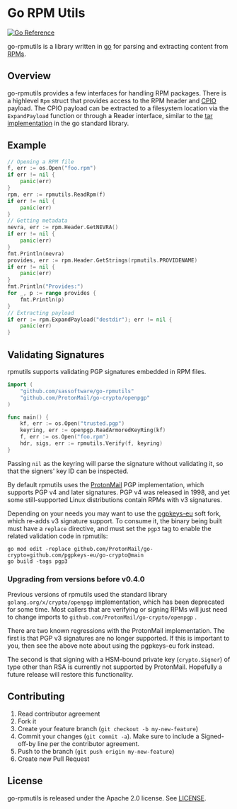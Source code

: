# Go RPM Utils

[![Go Reference](https://pkg.go.dev/badge/github.com/sassoftware/go-rpmutils.svg)](https://pkg.go.dev/github.com/sassoftware/go-rpmutils)

go-rpmutils is a library written in [go](http://golang.org) for parsing and extracting content from [RPMs](http://www.rpm.org).

## Overview

go-rpmutils provides a few interfaces for handling RPM packages. There is a highlevel `Rpm` struct that provides access to the RPM header and [CPIO](https://en.wikipedia.org/wiki/Cpio) payload. The CPIO payload can be extracted to a filesystem location via the `ExpandPayload` function or through a Reader interface, similar to the [tar implementation](https://golang.org/pkg/archive/tar/) in the go standard library.

## Example

```go
// Opening a RPM file
f, err := os.Open("foo.rpm")
if err != nil {
    panic(err)
}
rpm, err := rpmutils.ReadRpm(f)
if err != nil {
    panic(err)
}
// Getting metadata
nevra, err := rpm.Header.GetNEVRA()
if err != nil {
    panic(err)
}
fmt.Println(nevra)
provides, err := rpm.Header.GetStrings(rpmutils.PROVIDENAME)
if err != nil {
    panic(err)
}
fmt.Println("Provides:")
for _, p := range provides {
    fmt.Println(p)
}
// Extracting payload
if err := rpm.ExpandPayload("destdir"); err != nil {
    panic(err)
}
```

## Validating Signatures

rpmutils supports validating PGP signatures embedded in RPM files.

```go
import (
    "github.com/sassoftware/go-rpmutils"
    "github.com/ProtonMail/go-crypto/openpgp"
)

func main() {
    kf, err := os.Open("trusted.pgp")
    keyring, err := openpgp.ReadArmoredKeyRing(kf)
    f, err := os.Open("foo.rpm")
    hdr, sigs, err := rpmutils.Verify(f, keyring)
}
```

Passing `nil` as the keyring will parse the signature without validating it, so
that the signers' key ID can be inspected.

By default rpmutils uses the
[ProtonMail](https://github.com/ProtonMail/go-crypto) PGP implementation, which
supports PGP v4 and later signatures. PGP v4 was released in 1998, and yet some
still-supported Linux distributions contain RPMs with v3 signatures.

Depending on your needs you may want to use the
[pgpkeys-eu](https://github.com/pgpkeys-eu/go-crypto) soft fork, which re-adds
v3 signature support. To consume it, the binary being built must have a
`replace` directive, and must set the `pgp3` tag to enable the related
validation code in rpmutils:

```
go mod edit -replace github.com/ProtonMail/go-crypto=github.com/pgpkeys-eu/go-crypto@main
go build -tags pgp3
```

### Upgrading from versions before v0.4.0

Previous versions of rpmutils used the standard library
`golang.org/x/crypto/openpgp` implementation, which has been deprecated for some
time. Most callers that are verifying or signing RPMs will just need to change
imports to `github.com/ProtonMail/go-crypto/openpgp` .

There are two known regressions with the ProtonMail implementation. The first is
that PGP v3 signatures are no longer supported. If this is important to you,
then see the above note about using the pgpkeys-eu fork instead.

The second is that signing with a HSM-bound private key (`crypto.Signer`) of
type other than RSA is currently not supported by ProtonMail. Hopefully a future
release will restore this functionality.

## Contributing

1. Read contributor agreement
2. Fork it
3. Create your feature branch (`git checkout -b my-new-feature`)
4. Commit your changes (`git commit -a`). Make sure to include a Signed-off-by line per the contributor agreement.
5. Push to the branch (`git push origin my-new-feature`)
6. Create new Pull Request

## License

go-rpmutils is released under the Apache 2.0 license. See [LICENSE](https://github.com/sassoftware/go-rpmutils/blob/master/LICENSE).
